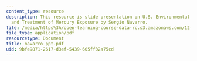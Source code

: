 ```yaml
---
content_type: resource
description: This resource is slide presentation on U.S. Environmental Health Effects
  and Treatment of Mercury Exposure by Sergio Navarro.
file: /media/https%3A/open-learning-course-data-rc.s3.amazonaws.com/12-091-medical-geology-geochemistry-an-exposure-january-iap-2006/9bfe98712617d3ef5439605ff32a75cd_navarro_ppt.pdf
file_type: application/pdf
resourcetype: Document
title: navarro_ppt.pdf
uid: 9bfe9871-2617-d3ef-5439-605ff32a75cd
---
```

